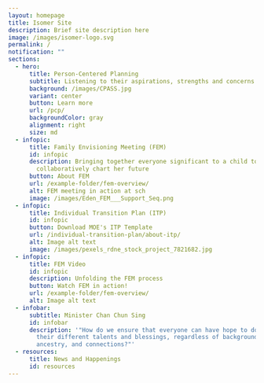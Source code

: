 ```yaml
---
layout: homepage
title: Isomer Site
description: Brief site description here
image: /images/isomer-logo.svg
permalink: /
notification: ""
sections:
  - hero:
      title: Person-Centered Planning
      subtitle: Listening to their aspirations, strengths and concerns
      background: /images/CPASS.jpg
      variant: center
      button: Learn more
      url: /pcp/
      backgroundColor: gray
      alignment: right
      size: md
  - infopic:
      title: Family Envisioning Meeting (FEM)
      id: infopic
      description: Bringing together everyone significant to a child to
        collaboratively chart her future
      button: About FEM
      url: /example-folder/fem-overview/
      alt: FEM meeting in action at sch
      image: /images/Eden_FEM___Support_Seq.png
  - infopic:
      title: Individual Transition Plan (ITP)
      id: infopic
      button: Download MOE's ITP Template
      url: /individual-transition-plan/about-itp/
      alt: Image alt text
      image: /images/pexels_rdne_stock_project_7821682.jpg
  - infopic:
      title: FEM Video
      id: infopic
      description: Unfolding the FEM process
      button: Watch FEM in action!
      url: /example-folder/fem-overview/
      alt: Image alt text
  - infobar:
      subtitle: Minister Chan Chun Sing
      id: infobar
      description: '"How do we ensure that everyone can have hope to do justice to
        their different talents and blessings, regardless of background,
        ancestry, and connections?"'
  - resources:
      title: News and Happenings
      id: resources
---
```

